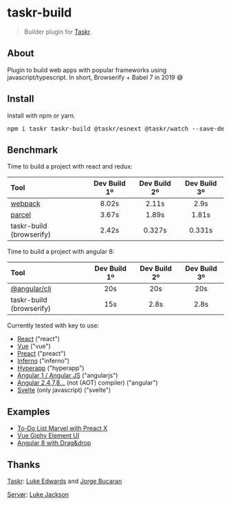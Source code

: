 # taskr-build

> Builder plugin for [Taskr](https://github.com/lukeed/taskr).

## About

Plugin to build web apps with popular frameworks using javascript/typescript.
In short, Browserify + Babel 7 in 2019 :sweat_smile:

## Install

Install with npm or yarn.
<pre>
npm i taskr taskr-build @taskr/esnext @taskr/watch --save-dev
</pre>

## Benchmark
Time to build a project with react and redux:

| Tool | Dev Build 1º |	Dev Build 2º | Dev Build 3º |
| :---         |     :---:      |     :---:      |     :---:      |
| [webpack](https://webpack.js.org/) | 8.02s | 2.11s | 2.9s |
| [parcel](https://parceljs.org/) | 3.67s | 1.89s | 1.81s |
| taskr-build (browserify) | 2.42s | 0.327s | 0.331s |

Time to build a project with angular 8:

| Tool | Dev Build 1º |	Dev Build 2º | Dev Build 3º |
| :---         |     :---:      |     :---:      |     :---:      |
| [@angular/cli](https://https://cli.angular.io/) | 20s | 20s | 20s |
| taskr-build (browserify) | 15s | 2.8s | 2.8s |

Currently tested with key to use:
- [React](https://github.com/facebook/react) ("react")
- [Vue](https://github.com/vuejs/vue) ("vue")
- [Preact](https://github.com/developit/preact) ("preact")
- [Inferno](https://github.com/infernojs/inferno) ("inferno")
- [Hyperapp](https://github.com/hyperapp/hyperapp) ("hyperapp")
- [Angular 1 / Angular JS](https://github.com/angular/angular.js) ("angularjs")
- [Angular 2,4,7,8...](https://github.com/angular/angular) (not (AOT) compiler) ("angular")
- [Svelte](https://github.com/sveltejs/svelte) (only javascript) ("svelte")

## Examples

- [To-Do List Marvel with Preact X](https://github.com/ivanheral/To-Do-List-Marvel)
- [Vue Giphy Element UI](https://github.com/ivanheral/vue_giphy_taskr)
- [Angular 8 with Drag&drop](https://https://github.com/ivanheral/angular8_taskr)

## Thanks

[Taskr](https://github.com/lukeed/taskr): [Luke Edwards](https://lukeed.com) and [Jorge Bucaran](https://github.com/JorgeBucaran)

[Servør](https://github.com/lukejacksonn/servor): [Luke Jackson](https://github.com/lukejacksonn)
